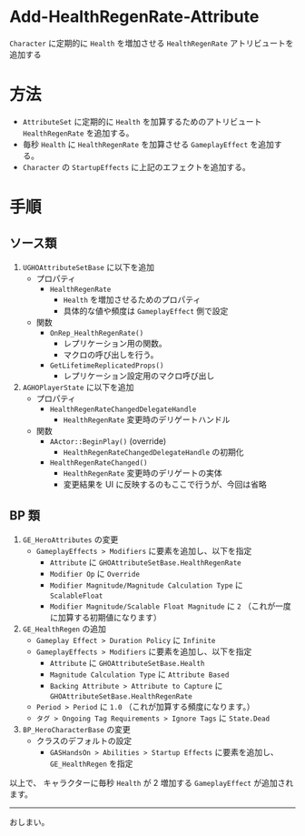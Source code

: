 # Add-HealthRegenRate-Attribute
`Character` に定期的に `Health` を増加させる `HealthRegenRate` アトリビュートを追加する

# 方法

* `AttributeSet` に定期的に `Health` を加算するためのアトリビュート `HealthRegenRate` を追加する。
* 毎秒 `Health` に `HealthRegenRate` を加算させる `GameplayEffect` を追加する。
* `Character` の `StartupEffects` に上記のエフェクトを追加する。

# 手順

## ソース類

1. `UGHOAttributeSetBase` に以下を追加
	* プロパティ
		* `HealthRegenRate`
			* `Health` を増加させるためのプロパティ
			* 具体的な値や頻度は `GameplayEffect` 側で設定
	* 関数
		* `OnRep_HealthRegenRate()`
			* レプリケーション用の関数。
			* マクロの呼び出しを行う。
		* `GetLifetimeReplicatedProps()`
			* レプリケーション設定用のマクロ呼び出し
1. `AGHOPlayerState` に以下を追加
	* プロパティ
		* `HealthRegenRateChangedDelegateHandle`
			* `HealthRegenRate` 変更時のデリゲートハンドル
	* 関数
		* `AActor::BeginPlay()` (override)
			* `HealthRegenRateChangedDelegateHandle` の初期化
		* `HealthRegenRateChanged()`
			* `HealthRegenRate` 変更時のデリゲートの実体
			* 変更結果を UI に反映するのもここで行うが、今回は省略

## BP 類

1. `GE_HeroAttributes` の変更
	* `GameplayEffects > Modifiers` に要素を追加し、以下を指定
		* `Attribute` に `GHOAttributeSetBase.HealthRegenRate`
		* `Modifier Op` に `Override`
		* `Modifier Magnitude/Magnitude Calculation Type` に `ScalableFloat`
		* `Modifier Magnitude/Scalable Float Magnitude` に `2` （これが一度に加算する初期値になります）
1. `GE_HealthRegen` の追加
	* `Gameplay Effect > Duration Policy` に `Infinite`
	* `GameplayEffects > Modifiers` に要素を追加し、以下を指定
		* `Attribute` に `GHOAttributeSetBase.Health`
		* `Magnitude Calculation Type` に `Attribute Based`
		* `Backing Attribute > Attribute to Capture` に `GHOAttributeSetBase.HealthRegenRate`
	* `Period > Period` に `1.0` （これが加算する頻度になります。）
	* `タグ > Ongoing Tag Requirements > Ignore Tags` に `State.Dead`
1. `BP_HeroCharacterBase` の変更
	* クラスのデフォルトの設定
		* `GASHandsOn > Abilities > Startup Effects`  に要素を追加し、 `GE_HealthRegen` を指定

以上で、 キャラクターに毎秒 `Health` が 2 増加する `GameplayEffect` が追加されます。


-----
おしまい。
